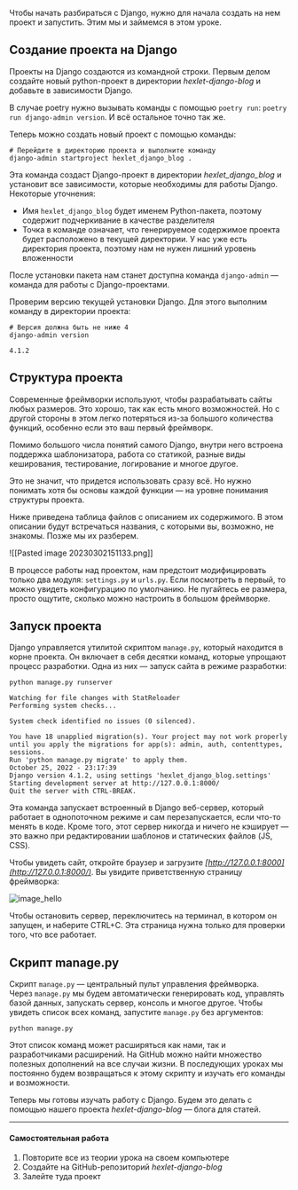 
Чтобы начать разбираться с Django, нужно для начала создать на нем проект и запустить. Этим мы и займемся в этом уроке.

## Создание проекта на Django

Проекты на Django создаются из командной строки. Первым делом создайте новый python-проект в директории _hexlet-django-blog_ и добавьте в зависимости Django.

В случае poetry нужно вызывать команды с помощью `poetry run`: `poetry run django-admin version`. И всё остальное точно так же.

Теперь можно создать новый проект с помощью команды:

```
# Перейдите в директорию проекта и выполните команду
django-admin startproject hexlet_django_blog .
```

Эта команда создаст Django-проект в директории _hexlet_django_blog_ и установит все зависимости, которые необходимы для работы Django. Некоторые уточнения:

-   Имя `hexlet_django_blog` будет именем Python-пакета, поэтому содержит подчеркивание в качестве разделителя
-   Точка в команде означает, что генерируемое содержимое проекта будет расположено в текущей директории. У нас уже есть директория проекта, поэтому нам не нужен лишний уровень вложенности

После установки пакета нам станет доступна команда `django-admin` — команда для работы с Django-проектами.

Проверим версию текущей установки Django. Для этого выполним команду в директории проекта:

```
# Версия должна быть не ниже 4
django-admin version

4.1.2
```

## Структура проекта

Современные фреймворки используют, чтобы разрабатывать сайты любых размеров. Это хорошо, так как есть много возможностей. Но с другой стороны в этом легко потеряться из-за большого количества функций, особенно если это ваш первый фреймворк.

Помимо большого числа понятий самого Django, внутри него встроена поддержка шаблонизатора, работа со статикой, разные виды кеширования, тестирование, логирование и многое другое.

Это не значит, что придется использовать сразу всё. Но нужно понимать хотя бы основы каждой функции — на уровне понимания структуры проекта.

Ниже приведена таблица файлов с описанием их содержимого. В этом описании будут встречаться названия, с которыми вы, возможно, не знакомы. Позже мы их разберем.

![[Pasted image 20230302151133.png]]


В процессе работы над проектом, нам предстоит модифицировать только два модуля: `settings.py` и `urls.py`. Если посмотреть в первый, то можно увидеть конфигурацию по умолчанию. Не пугайтесь ее размера, просто ощутите, сколько можно настроить в большом фреймворке.

## Запуск проекта

Django управляется утилитой скриптом `manage.py`, который находится в корне проекта. Он включает в себя десятки команд, которые упрощают процесс разработки. Одна из них — запуск сайта в режиме разработки:

```
python manage.py runserver

Watching for file changes with StatReloader
Performing system checks...

System check identified no issues (0 silenced).

You have 18 unapplied migration(s). Your project may not work properly until you apply the migrations for app(s): admin, auth, contenttypes, sessions.
Run 'python manage.py migrate' to apply them.
October 25, 2022 - 23:17:39
Django version 4.1.2, using settings 'hexlet_django_blog.settings'
Starting development server at http://127.0.0.1:8000/
Quit the server with CTRL-BREAK.
```

Эта команда запускает встроенный в Django веб-сервер, который работает в однопоточном режиме и сам перезапускается, если что-то менять в коде. Кроме того, этот сервер никогда и ничего не кэширует — это важно при редактировании шаблонов и статических файлов (JS, CSS).

Чтобы увидеть сайт, откройте браузер и загрузите _[http://127.0.0.1:8000](http://127.0.0.1:8000/)_. Вы увидите приветственную страницу фреймворка:

![image_hello](https://cdn2.hexlet.io/derivations/image/original/eyJpZCI6Ijk0ZjM4NTNkN2RmNzAzMmMyYjg1YjdhODhmMzVlYjE5LnBuZyIsInN0b3JhZ2UiOiJjYWNoZSJ9?signature=45173323472b061198e9b50845a1725f782bdbcf42e4af50cac22095c8ac2b7f)

Чтобы остановить сервер, переключитесь на терминал, в котором он запущен, и наберите CTRL+C. Эта страница нужна только для проверки того, что все работает.

## Скрипт manage.py

Скрипт `manage.py` — центральный пульт управления фреймворка. Через `manage.py` мы будем автоматически генерировать код, управлять базой данных, запускать сервер, консоль и многое другое. Чтобы увидеть список всех команд, запустите `manage.py` без аргументов:

```
python manage.py
```

Этот список команд может расширяться как нами, так и разработчиками расширений. На GitHub можно найти множество полезных дополнений на все случаи жизни. В последующих уроках мы постоянно будем возвращаться к этому скрипту и изучать его команды и возможности.

Теперь мы готовы изучать работу с Django. Будем это делать с помощью нашего проекта _hexlet-django-blog_ — блога для статей.

---

#### Самостоятельная работа

1.  Повторите все из теории урока на своем компьютере
2.  Создайте на GitHub-репозиторий _hexlet-django-blog_
3.  Залейте туда проект